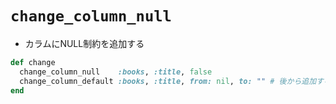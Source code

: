 # `change_column_null`
- カラムにNULL制約を追加する

```ruby
def change
  change_column_null    :books, :title, false
  change_column_default :books, :title, from: nil, to: "" # 後から追加する場合はデフォルト値が必要
end
```
